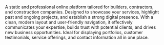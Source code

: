 A static and professional online platform tailored for builders, contractors, and construction companies. Designed to showcase your services, highlight past and ongoing projects, and establish a strong digital presence. With a clean, modern layout and user-friendly navigation, it effectively communicates your expertise, builds trust with potential clients, and drives new business opportunities. Ideal for displaying portfolios, customer testimonials, service offerings, and contact information all in one place.
